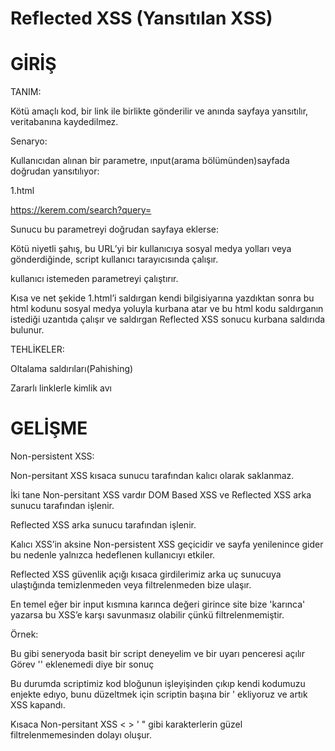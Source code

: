 # Reflected XSS (Yansıtılan XSS)

                                          
# GİRİŞ

TANIM:

Kötü amaçlı kod, bir link ile birlikte gönderilir ve anında sayfaya yansıtılır, veritabanına kaydedilmez.

Senaryo:

Kullanıcıdan alınan bir parametre, ınput(arama bölümünden)sayfada doğrudan yansıtılıyor:

1.html

https://kerem.com/search?query=<script>alert('Reflected XSS!')</script>

Sunucu bu parametreyi doğrudan sayfaya eklerse:

Kötü niyetli şahış, bu URL’yi bir kullanıcıya sosyal medya yolları veya  gönderdiğinde, script kullanıcı tarayıcısında çalışır.

<script>alert('Reflected XSS!')</script>

kullanıcı istemeden parametreyi çalıştırır.

Kısa ve net şekide 1.html’i saldırgan kendi bilgisiyarına yazdıktan sonra bu html kodunu sosyal medya yoluyla kurbana atar ve bu html kodu saldırganın istediği uzantıda çalışır ve saldırgan Reflected XSS sonucu kurbana saldırıda bulunur.

TEHLİKELER:

Oltalama saldırıları(Pahishing)

Zararlı linklerle kimlik avı

# GELİŞME
                                          
Non-persistent XSS:

Non-persitant XSS kısaca sunucu tarafından kalıcı olarak saklanmaz.

İki tane Non-persitant XSS vardır DOM Based XSS ve Reflected XSS arka sunucu tarafından işlenir.

Reflected XSS arka sunucu tarafından işlenir.

Kalıcı XSS’in aksine Non-persistent XSS geçicidir ve sayfa yenilenince gider bu nedenle yalnızca hedeflenen kullanıcıyı etkiler.

Reflected XSS güvenlik açığı kısaca girdilerimiz arka uç sunucuya ulaştığında temizlenmeden veya filtrelenmeden bize ulaşır.

En temel eğer bir input kısmına karınca değeri girince site bize 'karınca' yazarsa bu XSS’e karşı savunmasız olabilir çünkü filtrelenmemiştir.

Örnek:

Bu gibi seneryoda basit bir script deneyelim <script>alert(window.origin)</script> ve bir uyarı penceresi açılır Görev '' eklenemedi diye bir sonuç
      
Bu durumda scriptimiz kod bloğunun işleyişinden çıkıp kendi kodumuzu enjekte edıyo, bunu düzeltmek için scriptin başına bir ' ekliyoruz ve artık XSS kapandı.
      
Kısaca Non-persitant XSS < > ' " gibi karakterlerin güzel filtrelenmemesinden dolayı oluşur.
      
